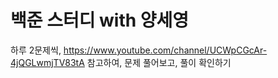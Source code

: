# 백준 스터디 with 양세영
하루 2문제씩, 
https://www.youtube.com/channel/UCWpCGcAr-4jQGLwmjTV83tA
참고하여, 문제 풀어보고, 풀이 확인하기
